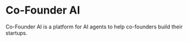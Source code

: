 # Co-Founder AI

Co-Founder AI is a platform for AI agents to help co-founders build their startups.
